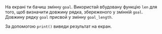 На екрані ти бачиш змінну `goal`.
Використай вбудовану функцію `len` для того, щоб визначити довжину рядка, збереженого у змінній `goal`. Довжину рядку `goal` присвой у змінну `goal_length`.

За допомогою `print()` виведи результат на екран. 